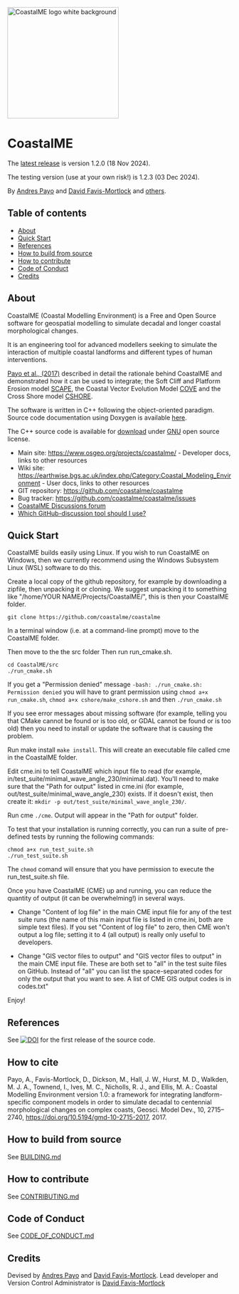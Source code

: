 <p align="left">
  <img src="https://www.osgeo.org/wp-content/uploads/preview_CoastalME_logo_white_740x412_acf_cropped.png" alt="CoastalME logo white background" width="250">
</p>

# CoastalME
The [latest release](https://github.com/coastalme/coastalme/releases) is version 1.2.0 (18 Nov 2024).

The testing version (use at your own risk!) is 1.2.3 (03 Dec 2024).

By <a href="https://www.bgs.ac.uk/people/payo-garcia-andres/">Andres Payo</a> and <a href="https://en.wikipedia.org/wiki/David_Favis-Mortlock">David Favis-Mortlock</a> and [others](COMMITERS.md).


## Table of contents

- [About](#about)
- [Quick Start](#quick-start)
- [References](#references)
- [How to build from source](#how-to-build-from-source)
- [How to contribute](#how-to-contribute)
- [Code of Conduct](#code-of-conduct)
- [Credits](#credits)

## About
CoastalME (Coastal Modelling Environment) is a Free and Open Source software for geospatial modelling to simulate decadal and longer coastal morphological changes.

It is an engineering tool for advanced modellers seeking to simulate the interaction of multiple coastal landforms and different types of human interventions.

[Payo et al., (2017)](https://doi.org/10.5194/gmd-10-2715-2017) described in detail the rationale behind CoastalME and demonstrated how it can be used to integrate; the Soft Cliff and Platform Erosion model [SCAPE](http://www.bioone.org/doi/abs/10.2112/JCOASTRES-D-10-00099.1), the Coastal Vector Evolution Model [COVE](http://onlinelibrary.wiley.com/doi/10.1002/2015JF003704/full) and the Cross Shore model [CSHORE](http://ascelibrary.org/doi/10.1061/(ASCE)WW.1943-5460.0000347).

The software is written in C++ following the object-oriented paradigm. Source code documentation using Doxygen is available [here](https://codedocs.xyz/coastalme/coastalme).

The C++ source code is available for [download](https://github.com/coastalme/coastalme) under [GNU](https://github.com/coastalme/CoastalME/tree/master?tab=GPL-3.0-1-ov-file) open source license.

* Main site: https://www.osgeo.org/projects/coastalme/ - Developer docs, links to other resources
* Wiki site: https://earthwise.bgs.ac.uk/index.php/Category:Coastal_Modeling_Environment - User docs, links to other resources
* GIT repository: https://github.com/coastalme/coastalme
* Bug tracker: https://github.com/coastalme/coastalme/issues
* [CoastalME Discussions forum](https://github.com/coastalme/coastalme/discussions/)
* [Which GitHub-discussion tool should I use?](https://docs.github.com/en/get-started/using-github/communicating-on-github#which-discussion-tool-should-i-use)

## Quick Start

CoastalME builds easily using Linux. If you wish to run CoastalME on Windows, then we currently recommend using the Windows Subsystem Linux (WSL) software to do this.

Create a local copy of the github repository, for example by downloading a zipfile, then unpacking it or cloning. We suggest unpacking it to something like "/home/YOUR NAME/Projects/CoastalME/", this is then your CoastalME folder.

```
git clone https://github.com/coastalme/coastalme
```

In a terminal window (i.e. at a command-line prompt) move to the CoastalME folder. 

Then move to the the src folder Then run run_cmake.sh. 
```
cd CoastalME/src
./run_cmake.sh
```
If you get a "Permission denied" message `-bash: ./run_cmake.sh: Permission denied` you will have to grant permission using `chmod a+x run_cmake.sh`, `chmod a+x cshore/make_cshore.sh` and then `./run_cmake.sh`

If you see error messages about missing software (for example, telling you that CMake cannot be found or is too old, or GDAL cannot be found or is too old) then you need to install or update the software that is causing the problem.

Run make install `make install`. This will create an executable file called cme in the CoastalME folder.

Edit cme.ini to tell CoastalME which input file to read (for example, in/test_suite/minimal_wave_angle_230/minimal.dat). You'll need to make sure that the "Path for output" listed in cme.ini (for example, out/test_suite/minimal_wave_angle_230) exists. If it doesn't exist, then create it: `mkdir -p out/test_suite/minimal_wave_angle_230/`.

Run cme `./cme`. Output will appear in the "Path for output" folder.

To test that your installation is running correctly, you can run a suite of pre-defined tests by running the following commands:

	chmod a+x run_test_suite.sh
	./run_test_suite.sh

The `chmod` comand will ensure that you have permission to execute the run_test_suite.sh file.

Once you have CoastalME (CME) up and running, you can reduce the quantity of output (it can be overwhelming!) in several ways. 

* Change "Content of log file" in the main CME input file for any of the test suite runs (the name of this main input file is listed in cme.ini, both are simple text files). If you set "Content of log file" to zero, then CME won't output a log file; setting it to 4 (all output) is really only useful to developers.

* Change "GIS vector files to output" and "GIS vector files to output" in the main CME input file. These are both set to "all" in the test suite files on GitHub. Instead of "all" you can list the space-separated codes for only the output that you want to see. A list of CME GIS output codes is in codes.txt"

Enjoy!

## References
  
  See <a href="https://doi.org/10.5281/zenodo.1418810"><img src="https://zenodo.org/badge/DOI/10.5281/zenodo.1418810.svg" alt="DOI"></a> for the first release of the source code.

## How to cite

Payo, A., Favis-Mortlock, D., Dickson, M., Hall, J. W., Hurst, M. D., Walkden, M. J. A., Townend, I., Ives, M. C., Nicholls, R. J., and Ellis, M. A.: Coastal Modelling Environment version 1.0: a framework for integrating landform-specific component models in order to simulate decadal to centennial morphological changes on complex coasts, Geosci. Model Dev., 10, 2715–2740, https://doi.org/10.5194/gmd-10-2715-2017, 2017.
	


## How to build from source

See [BUILDING.md](BUILDING.md)


## How to contribute

See [CONTRIBUTING.md](CONTRIBUTING.md)

## Code of Conduct

See [CODE_OF_CONDUCT.md](CODE_OF_CONDUCT.md)

## Credits

Devised by [Andres Payo](https://github.com/coastalme) and [David Favis-Mortlock](https://github.com/davefavismortlock/). Lead developer and Version Control Administrator is [David Favis-Mortlock](https://github.com/davefavismortlock/) 
